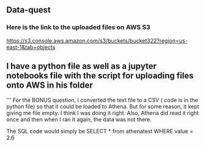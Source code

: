 ## Data-quest
### Here is the link to the uploaded files on AWS S3

https://s3.console.aws.amazon.com/s3/buckets/bucket322?region=us-east-1&tab=objects

## I have a python file as well as a jupyter notebooks file with the script for uploading files onto AWS in his folder

''' For the BONUS question, I converted the text file to a CSV ( code is in the python file) so that it could be loaded to Athena. But for some reason, it kept giving me file empty. I think I was doing it right. Also, Athena did read it right once and then when I ran it again, the data was not there. 

The SQL code would simply be
SELECT * from athenatest 
WHERE value = 2.6

